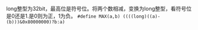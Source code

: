 long整型为32bit，最高位是符号位。将两个数相减，变换为long整型，看符号位是0还是1.是0则为正，1为负。 
`#define MAX(a,b) ((((long)((a)-(b)))&0x80000000)?b:a)`